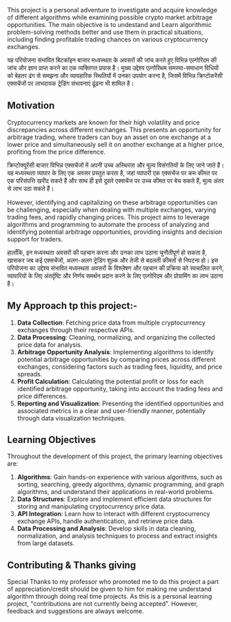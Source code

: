 This project is a personal adventure to investigate and acquire knowledge of different algorithms while examining possible crypto market arbitrage opportunities. The main objective is to undestand and Learn algorithmic problem-solving methods better and use them in practical situations, including finding profitable trading chances on various cryptocurrency exchanges.

यह परियोजना संभावित बिटकॉइन बाजार मध्यस्थता के अवसरों की जांच करते हुए विभिन्न एल्गोरिदम की जांच और ज्ञान प्राप्त करने का एक व्यक्तिगत प्रयास है। मुख्य उद्देश्य एल्गोरिथम समस्या-समाधान विधियों को बेहतर ढंग से समझना और व्यावहारिक स्थितियों में उनका उपयोग करना है, जिसमें विभिन्न क्रिप्टोकरेंसी एक्सचेंजों पर लाभदायक ट्रेडिंग संभावनाएं ढूंढना भी शामिल है।

## Motivation

Cryptocurrency markets are known for their high volatility and price discrepancies across different exchanges. This presents an opportunity for arbitrage trading, where traders can buy an asset on one exchange at a lower price and simultaneously sell it on another exchange at a higher price, profiting from the price difference.

क्रिप्टोक्यूरेंसी बाजार विभिन्न एक्सचेंजों में अपनी उच्च अस्थिरता और मूल्य विसंगतियों के लिए जाने जाते हैं। यह मध्यस्थता व्यापार के लिए एक अवसर प्रस्तुत करता है, जहां व्यापारी एक एक्सचेंज पर कम कीमत पर एक परिसंपत्ति खरीद सकते हैं और साथ ही इसे दूसरे एक्सचेंज पर उच्च कीमत पर बेच सकते हैं, मूल्य अंतर से लाभ उठा सकते हैं।

However, identifying and capitalizing on these arbitrage opportunities can be challenging, especially when dealing with multiple exchanges, varying trading fees, and rapidly changing prices. This project aims to leverage algorithms and programming to automate the process of analyzing and identifying potential arbitrage opportunities, providing insights and decision support for traders.

हालाँकि, इन मध्यस्थता अवसरों की पहचान करना और उनका लाभ उठाना चुनौतीपूर्ण हो सकता है, खासकर जब कई एक्सचेंजों, अलग-अलग ट्रेडिंग शुल्क और तेजी से बदलती कीमतों से निपटना हो। इस परियोजना का उद्देश्य संभावित मध्यस्थता अवसरों के विश्लेषण और पहचान की प्रक्रिया को स्वचालित करने, व्यापारियों के लिए अंतर्दृष्टि और निर्णय समर्थन प्रदान करने के लिए एल्गोरिदम और प्रोग्रामिंग का लाभ उठाना है।

## My Approach tp this project:- 

1. **Data Collection**: Fetching price data from multiple cryptocurrency exchanges through their respective APIs.
2. **Data Processing**: Cleaning, normalizing, and organizing the collected price data for analysis.
3. **Arbitrage Opportunity Analysis**: Implementing algorithms to identify potential arbitrage opportunities by comparing prices across different exchanges, considering factors such as trading fees, liquidity, and price spreads.
4. **Profit Calculation**: Calculating the potential profit or loss for each identified arbitrage opportunity, taking into account the trading fees and price differences.
5. **Reporting and Visualization**: Presenting the identified opportunities and associated metrics in a clear and user-friendly manner, potentially through data visualization techniques.

## Learning Objectives

Throughout the development of this project, the primary learning objectives are:

1. **Algorithms**: Gain hands-on experience with various algorithms, such as sorting, searching, greedy algorithms, dynamic programming, and graph algorithms, and understand their applications in real-world problems.
2. **Data Structures**: Explore and implement efficient data structures for storing and manipulating cryptocurrency price data.
3. **API Integration**: Learn how to interact with different cryptocurrency exchange APIs, handle authentication, and retrieve price data.
4. **Data Processing and Analysis**: Develop skills in data cleaning, normalization, and analysis techniques to process and extract insights from large datasets.

   
## Contributing & Thanks giving
Special Thanks to my professor who promoted me to do this project a part of appreciation/credit should be given to him for making me understand algorithm through doing real time projects.
As this is a personal learning project, "contributions are not currently being accepted". However, feedback and suggestions are always welcome. 


